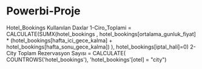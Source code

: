 # Powerbi-Proje
Hotel_Bookings 
Kullanılan Daxlar
1-Ciro_Toplami = CALCULATE(SUMX(hotel_bookings , hotel_bookings[ortalama_gunluk_fiyat] * (hotel_bookings[hafta_ici_gece_kalma] + hotel_bookings[hafta_sonu_gece_kalma]) ), hotel_bookings[iptal_hali]=0) 
2-City Toplam Rezervasyon Sayısı = 
CALCULATE(
    COUNTROWS('hotel_bookings'),
    'hotel_bookings'[otel] = "city")
    
